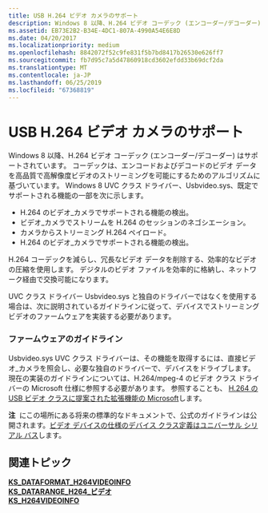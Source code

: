 ```yaml
---
title: USB H.264 ビデオ カメラのサポート
description: Windows 8 以降、H.264 ビデオ コーデック (エンコーダー/デコーダー) はサポートされています。
ms.assetid: EB73E2B2-B34E-4DC1-807A-4990A54E6E8D
ms.date: 04/20/2017
ms.localizationpriority: medium
ms.openlocfilehash: 8842072f52c9fe831f5b7bd8417b26530e626ff7
ms.sourcegitcommit: fb7d95c7a5d47860918cd3602efdd33b69dcf2da
ms.translationtype: MT
ms.contentlocale: ja-JP
ms.lasthandoff: 06/25/2019
ms.locfileid: "67368819"
---
```

# <a name="usb-h264-video-cameras-support"></a>USB H.264 ビデオ カメラのサポート


Windows 8 以降、H.264 ビデオ コーデック (エンコーダー/デコーダー) はサポートされています。 コーデックは、エンコードおよびデコードのビデオ データを高品質で高解像度ビデオのストリーミングを可能にするためのアルゴリズムに基づいています。 Windows 8 UVC クラス ドライバー、Usbvideo.sys、既定でサポートされる機能の一部を次に示します。

-   H.264 のビデオ_カメラでサポートされる機能の検出。
-   ビデオ_カメラでストリームを H.264 のセッションのネゴシエーション。
-   カメラからストリーミング H.264 ペイロード。
-   H.264 のビデオ_カメラでサポートされる機能の検出。

H.264 コーデックを減らし、冗長なビデオ データを削除する、効率的なビデオの圧縮を使用します。 デジタルのビデオ ファイルを効率的に格納し、ネットワーク経由で交換可能になります。

UVC クラス ドライバー Usbvideo.sys と独自のドライバーではなくを使用する場合は、次に説明されているガイドラインに従って、デバイスでストリーミング ビデオのファームウェアを実装する必要があります。

### <a name="firmware-guidelines"></a>ファームウェアのガイドライン

Usbvideo.sys UVC クラス ドライバーは、その機能を取得するには、直接ビデオ_カメラを照会し、必要な独自のドライバーで、デバイスをドライブします。 現在の実装のガイドラインについては、H.264/mpeg-4 のビデオ クラス ドライバーの Microsoft 仕様に参照する必要があります。 参照することも、 [H.264 の USB ビデオ クラスに提案された拡張機能の Microsoft](https://go.microsoft.com/fwlink/p/?LinkId=233063)します。

**注**  にこの場所にある将来の標準的なドキュメントで、公式のガイドラインは公開されます。[ビデオ デバイスの仕様のデバイス クラス定義はユニバーサル シリアル バス](https://go.microsoft.com/fwlink/p/?linkid=516989)します。

 

## <a name="related-topics"></a>関連トピック
[**KS\_DATAFORMAT\_H264VIDEOINFO**](https://docs.microsoft.com/windows-hardware/drivers/ddi/content/ksmedia/ns-ksmedia-tagks_dataformat_h264videoinfo)  
[**KS\_DATARANGE\_H264\_ビデオ**](https://docs.microsoft.com/windows-hardware/drivers/ddi/content/ksmedia/ns-ksmedia-tagks_datarange_h264_video)  
[**KS\_H264VIDEOINFO**](https://docs.microsoft.com/windows-hardware/drivers/ddi/content/ksmedia/ns-ksmedia-tagks_h264videoinfo)  



